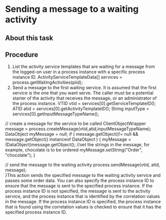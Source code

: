 <!-- image -->

# Sending a message to a waiting activity

## About this task

## Procedure

1. List the activity service templates that are waiting for
a message from the logged-on user in a process instance with a specific
process instance ID. ActivityServiceTemplateData[] services = process.getWaitingActivities(piid);
2. Send a message to the first waiting service. It
is assumed that the first service is the one that you want serve.
The caller must be a potential starter of the activity that receives
the message, or an administrator of the process instance.
VTID vtid = services[0].getServiceTemplateID();
ATID atid = services[0].getActivityTemplateID();
String inputType = services[0].getInputMessageTypeName(); 
  
// create a message for the service to be called
  ClientObjectWrapper message = 
        process.createMessage(vtid,atid,inputMessageTypeName);  
  DataObject myMessage = null;
  if ( message.getObject()!= null && message.getObject() instanceof DataObject )
  {
    myMessage = (DataObject)message.getObject();
    //set the strings in the message, for example, chocolate is to be ordered
    myMessage.setString("Order", "chocolate");
  }

  // send the message to the waiting activity 
  process.sendMessage(vtid, atid, message);  
}This action sends the specified
message to the waiting activity service and passes some order data.
You
can also specify the process instance ID to ensure that the message
is sent to the specified process instance. If the process instance
ID is not specified, the message is sent to the activity service,
and the process instance that is identified by the correlation values
in the message. If the process instance ID is specified, the process
instance that is found using the correlation values is checked to
ensure that it has the specified process instance ID.